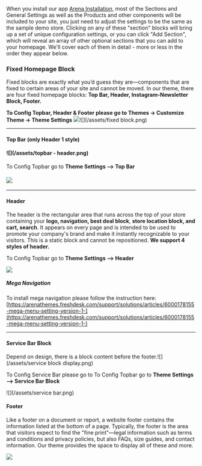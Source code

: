 When you install our app [Arena Installation](https://install.arenathemes.com/admin/install), most of the Sections and  General Settings as well as the Products and other components will be included to your site, you just need to adjust the settings to be the same as the sample demo store. Clicking on any of these "section" blocks will bring up a set of unique configuration settings, or you can click "Add Section", which will reveal an array of other optional sections that you can add to your homepage. We'll cover each of them in detail - more or less in the order they appear below.

### **Fixed Homepage Block**

Fixed blocks are exactly what you’d guess they are—components that are fixed to certain areas of your site and cannot be moved. In our theme, there are four fixed homepage blocks: **Top Bar, Header,  Instagram-Newsletter Block, Footer.**

**To Config Topbar, Header & Footer please go to Themes -&gt; Customize Theme -&gt; Theme Settings**
![](/assets/theme-settings.png)![](/assets/fixed block.png)

---

#### **Top Bar \(only Header 1 style\)**

#### ![](/assets/topbar - header.png)

To Config Topbar go to **Theme Settings --&gt; Top Bar**

#### ![](/assets/topbar.png)

---

#### **Header**

The header is the rectangular area that runs across the top of your store containing your **logo, navigation, best deal block**, **store location block, and cart, search**. It appears on every page and is intended to be used to promote your company's brand and make it instantly recognizable to your visitors. This is a static block and cannot be repositioned. **We support 4 styles of header.**

To Config Topbar go to **Theme Settings --&gt; Header**

![](/assets/header.png)

##### **Mega Navigation**

To install mega navigation please follow the instruction here: [https://arenathemes.freshdesk.com/support/solutions/articles/6000178155-mega-menu-setting-version-1-](https://arenathemes.freshdesk.com/support/solutions/articles/6000178155-mega-menu-setting-version-1-)

---

#### Service Bar Block

Depend on design, there is a block content before the footer.![](/assets/service block display.png)

To Config Service Bar please go to To Config Topbar go to **Theme Settings --&gt; Service Bar Block**

![](/assets/service bar.png)

#### **Footer**

Like a footer on a document or report, a website footer contains the information listed at the bottom of a page. Typically, the footer is the area that visitors expect to find the "fine print"—legal information such as terms and conditions and privacy policies, but also FAQs, size guides, and contact information. Our theme provides the space to display all of these and more.

![](/assets/footer.png)

### 



